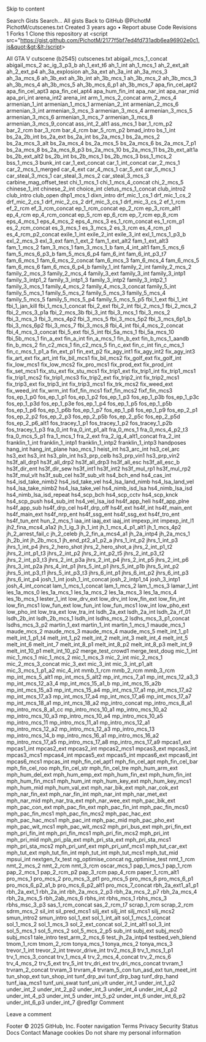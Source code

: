 Skip to content
 
Search Gists
Search...
All gists
Back to GitHub
@PichotM
PichotM/cutscenes.txt
Created 3 years ago • Report abuse
Code
Revisions
1
Forks
1
Clone this repository at &lt;script src=&quot;https://gist.github.com/PichotM/2177f5bf7ed4fd731adb6ea96902e0c1.js&quot;&gt;&lt;/script&gt;
<script src="https://gist.github.com/PichotM/2177f5bf7ed4fd731adb6ea96902e0c1.js"></script>
All GTA V cutscene (b2545)
cutscenes.txt
abigail_mcs_1_concat
abigail_mcs_2
ac_ig_3_p3_b
ah_1_ext_t6
ah_1_int
ah_1_mcs_1
ah_2_ext_alt
ah_2_ext_p4
ah_3a_explosion
ah_3a_ext
ah_3a_int
ah_3a_mcs_3
ah_3a_mcs_6
ah_3b_ext
ah_3b_int
ah_3b_mcs_1
ah_3b_mcs_2
ah_3b_mcs_3
ah_3b_mcs_4
ah_3b_mcs_5
ah_3b_mcs_6_p1
ah_3b_mcs_7
apa_fin_cel_apt2
apa_fin_cel_apt3
apa_fin_cel_apt4
apa_hum_fin_int
apa_nar_int
apa_nar_mid
apa_pri_int
arena_int2
arena_int
arm_1_mcs_2_concat
arm_2_mcs_4
armenian_1_int
armenian_1_mcs_1
armenian_2_int
armenian_2_mcs_6
armenian_3_int
armenian_3_mcs_3
armenian_3_mcs_4
armenian_3_mcs_5
armenian_3_mcs_6
armenian_3_mcs_7
armenian_3_mcs_8
armenian_3_mcs_9_concat
ass_int_2_alt1
ass_mcs_1
bar_1_rcm_p2
bar_2_rcm
bar_3_rcm
bar_4_rcm
bar_5_rcm_p2
bmad_intro
bs_1_int
bs_2a_2b_int
bs_2a_ext
bs_2a_int
bs_2a_mcs_1
bs_2a_mcs_2
bs_2a_mcs_3_alt
bs_2a_mcs_4
bs_2a_mcs_5
bs_2a_mcs_6
bs_2a_mcs_7_p1
bs_2a_mcs_8
bs_2a_mcs_8_p3
bs_2a_mcs_10
bs_2a_mcs_11
bs_2b_ext_alt1a
bs_2b_ext_alt2
bs_2b_int
bs_2b_mcs_1
bs_2b_mcs_3
bss_1_mcs_2
bss_1_mcs_3
bunk_int
car_1_ext_concat
car_1_int_concat
car_2_mcs_1
car_2_mcs_1_merged
car_4_ext
car_4_mcs_1
car_5_ext
car_5_mcs_1
car_steal_3_mcs_1
car_steal_3_mcs_2
car_steal_3_mcs_3
carbine_mag_offset_test
chi_1_mcs_1
chi_1_mcs_4_concat
chi_2_mcs_5
chinese_1_int
chinese_2_int
choice_int
cletus_mcs_1_concat
club_intro2
club_intro
club_open
dhp1_mcs_1
dixn_intro
drf_mic_1_cs_1
drf_mic_1_cs_2
drf_mic_2_cs_1
drf_mic_2_cs_2
drf_mic_3_cs_1
drf_mic_3_cs_2
ef_1_rcm
ef_2_rcm
ef_3_rcm_concat
ep_1_rcm_concat
ep_2_rcm
ep_3_rcm_alt1
ep_4_rcm
ep_4_rcm_concat
ep_5_rcm
ep_6_rcm
ep_7_rcm
ep_8_rcm
eps_4_mcs_1
eps_4_mcs_2
eps_4_mcs_3
es_1_rcm_concat
es_1_rcm_p1
es_2_rcm_concat
es_3_mcs_1
es_3_mcs_2
es_3_rcm
es_4_rcm_p1
es_4_rcm_p2_concat
exile_1_int
exile_2_int
exile_3_int
exl_1_mcs_1_p3_b
exl_2_mcs_3
exl_3_ext
fam_1_ext_2
fam_1_ext_alt2
fam_1_ext_alt3
fam_1_mcs_2
fam_3_mcs_1
fam_3_mcs_1_b
fam_4_int_alt1
fam_5_mcs_6
fam_5_mcs_6_p3_b
fam_5_mcs_6_p4
fam_6_int
fam_6_int_p3_t7
fam_6_mcs_1
fam_6_mcs_2_concat
fam_6_mcs_3
fam_6_mcs_4
fam_6_mcs_5
fam_6_mcs_6
fam_6_mcs_6_p4_b
family_1_int
family_2_int
family_2_mcs_2
family_2_mcs_3
family_2_mcs_4
family_3_ext
family_3_int
family_3_intp1
family_3_intp1_2
family_3_intp1_3
family_3_intp2
family_3_intp2_1
family_3_mcs_1
family_4_mcs_2
family_4_mcs_3_concat
family_5_int
family_5_mcs_1
family_5_mcs_2
family_5_mcs_3
family_5_mcs_4
family_5_mcs_5
family_5_mcs_5_p4
family_5_mcs_5_p5
fbi_1_ext
fbi_1_int
fbi_1_jan_kill
fbi_1_mcs_1_concat
fbi_2_ext
fbi_2_int
fbi_2_mcs_1
fbi_2_mcs_2
fbi_2_mcs_3_p1a
fbi_2_mcs_3b
fbi_3_int
fbi_3_mcs_1
fbi_3_mcs_2
fbi_3_mcs_3
fbi_3_mcs_4p2
fbi_3_mcs_5
fbi_3_mcs_5p2
fbi_3_mcs_6p1_b
fbi_3_mcs_6p2
fbi_3_mcs_7
fbi_3_mcs_8
fbi_4_int
fbi_4_mcs_2_concat
fbi_4_mcs_3_concat
fbi_5_ext
fbi_5_int
fbi_5a_mcs_1
fbi_5a_mcs_10
fbi_5b_mcs_1
fin_a_ext
fin_a_int
fin_a_mcs_1
fin_b_ext
fin_b_mcs_1_aandb
fin_b_mcs_2
fin_c2_mcs_1
fin_c2_mcs_5
fin_c_ext
fin_c_int
fin_c_mcs_1
fin_c_mcs_1_p1_a
fin_ext_p1
fin_ext_p2
fix_agy_int1
fix_agy_int2
fix_agy_int3
fix_art_ext
fix_art_int
fix_bil_mcs1
fix_bil_mcs2
fix_golf_ext
fix_golf_int
fix_low_mcs1
fix_low_mcs2
fix_pro_mcs1
fix_prod_ext
fix_prod_int
fix_set_mcs1
fix_stu_ext
fix_stu_mcs1
fix_trip1_ext
fix_trip1_int
fix_trip1_mcs1
fix_trip1_mcs2
fix_trip1_mcs3
fix_trip2_ext
fix_trip2_int
fix_trip2_mcs1
fix_trip3_ext
fix_trip3_int
fix_trip3_mcs1
fix_trk_mcs2
fix_weed_ext
fix_weed_int
fix_wrm_int
fixf_fin_mcs1
fixf_fin_mcs2
fixf_fin_mcs3
fos_ep_1_p0
fos_ep_1_p1
fos_ep_1_p2
fos_ep_1_p3
fos_ep_1_p3b
fos_ep_1_p3c
fos_ep_1_p3d
fos_ep_1_p3e
fos_ep_1_p4
fos_ep_1_p5
fos_ep_1_p5b
fos_ep_1_p6
fos_ep_1_p6b
fos_ep_1_p7
fos_ep_1_p8
fos_ep_1_p9
fos_ep_2_p1
fos_ep_2_p2
fos_ep_2_p3
fos_ep_2_p5b
fos_ep_2_p5c
fos_ep_2_p5d
fos_ep_2_p6_alt1
fos_tracey_1_p1
fos_tracey_1_p2
fos_tracey_1_p2b
fos_tracey_1_p3
fra_0_int
fra_0_int_p1_alt
fra_0_mcs_1
fra_0_mcs_4_p2_t3
fra_0_mcs_5_p1
fra_1_mcs_1
fra_2_ext
fra_2_ig_4_alt1_concat
fra_2_int
franklin_1_int
franklin_1_intp1
franklin_1_intp2
franklin_1_intp3
handposes
hang_int
hang_int_plane
hao_mcs_1
heist_int
hs3_arc_int
hs3_cel_arc
hs3_ext
hs3_int
hs3_pln_int
hs3_prp_celb
hs3_prp_vin1
hs3_prp_vin2
hs3f_all_drp1
hs3f_all_drp2
hs3f_all_drp3
hs3f_all_esc
hs3f_all_esc_b
hs3f_dir_ent
hs3f_dir_sew
hs3f_int1
hs3f_int2
hs3f_mul_rp1
hs3f_mul_rp2
hs3f_mul_vlt
hs3f_sub_cel
hs3f_sub_vlt
hs4_bch_end
hs4_cas_int
hs4_isd_take_nimb2
hs4_isd_take_vel
hs4_lsa_land_nimb
hs4_lsa_land_vel
hs4_lsa_take_nimb2
hs4_lsa_take_vel
hs4_nimb_isd_lsa
hs4_nimb_lsa_isd
hs4_nimb_lsa_isd_repeat
hs4_scp_bch
hs4_scp_cctv
hs4_scp_knck
hs4_scp_push
hs4_sub_int
hs4_vel_lsa_isd
hs4f_app_heli
hs4f_app_plne
hs4f_app_sub
hs4f_drp_cel
hs4f_drp_off
hs4f_ext
hs4f_int
hs4f_main_ent
hs4f_main_ext
hs4f_nrp_ent
hs4f_ssg_ent
hs4f_ssg_ext
hs4f_tro_ent
hs4f_tun_ent
hun_2_mcs_1
iaa_int
iaaj_ext
iaaj_int
impexp_int
impexp_int_l1
jh2_fina_mcs4_a1a2
jh_1_ig_3
jh_1_int
jh_1_mcs_4_p1_alt1
jh_1_mcs_4p2
jh_2_arrest_fail_c
jh_2_celeb
jh_2_fin_a_mcs4_a1
jh_2a_intp4
jh_2a_mcs_1
jh_2b_int
jh_2b_mcs_1
jh_end_pt2_a1_p2_a
jhrs_1_int_p2
jhrs_1_int_p3
jhrs_1_int_p4
jhrs_2_hero_shot
jhrs_2_hero_shot_a
jhrs_2_int_p1_t2
jhrs_2_int_p1_t3
jhrs_2_int_p2
jhrs_2_int_p2_t5
jhrs_2_int_p3_t2
jhrs_2_int_p3_t3
jhrs_2_int_p3a
jhrs_2_int_p4
jhrs_2_int_p5
jhrs_2_int_p6
jhrs_3_int_p2a
jhrs_4_int_p1
jhrs_5_int_p1
jhrs_5_int_p1b
jhrs_5_int_p2
jhrs_5_int_p3_t1
jhrs_5_int_p3_t3
jhrs_6_int_p1
jhrs_6_int_p2
jhrs_6_int_p3
jhrs_6_int_p4
josh_1_int
josh_1_int_concat
josh_2_intp1_t4
josh_3_intp1
josh_4_int_concat
lam_1_mcs_1_concat
lam_1_mcs_2
lam_1_mcs_3
lamar_1_int
les_1a_mcs_0
les_1a_mcs_1
les_1a_mcs_2
les_1a_mcs_3
les_1a_mcs_4
les_1b_mcs_1
lester_1_int
low_drv_ext
low_drv_int
low_fin_ext
low_fin_int
low_fin_mcs1
low_fun_ext
low_fun_int
low_fun_mcs1
low_int
low_pho_ext
low_pho_int
low_tra_ext
low_tra_int
lsdh_2a_ext
lsdh_2a_int
lsdh_2a_rf_01
lsdh_2b_int
lsdh_2b_mcs_1
lsdh_int
lsdhs_mcs_2
lsdhs_mcs_3_p1_concat
lsdhs_mcs_3_p2
martin_1_ext
martin_1_int
martin_1_mcs_1
maude_mcs_1
maude_mcs_2
maude_mcs_3
maude_mcs_4
maude_mcs_5
melt_int_1_p1
melt_int_1_p1_t4
melt_int_1_p2
melt_int_2
melt_int_3
melt_int_4
melt_int_5
melt_int_6
melt_int_7
melt_int_8_p1
melt_int_8_p2
melt_int_8_p3
melt_int_9
melt_int_10_p1
melt_int_10_p2
merge_test_crowd1
merge_test_doug
mic_1_int
mic_1_mcs_1
mic_1_mcs_2
mic_1_mcs_3
mic_2_int
mic_2_mcs_1
mic_2_mcs_3_concat
mic_3_ext
mic_3_int
mic_3_int_p1_alt
mic_3_mcs_1_p1_a2
mic_4_int
mmb_1_rcm
mmb_2_rcm
mmb_3_rcm
mp_int_mcs_5_alt1
mp_int_mcs_5_alt2
mp_int_mcs_7_a1
mp_int_mcs_12_a3_3
mp_int_mcs_12_a3_4
mp_int_mcs_15_a1_b
mp_int_mcs_15_a2b
mp_int_mcs_15_a3
mp_int_mcs_15_a4
mp_int_mcs_17_a1
mp_int_mcs_17_a2
mp_int_mcs_17_a3
mp_int_mcs_17_a4
mp_int_mcs_17_a6
mp_int_mcs_17_a7
mp_int_mcs_18_a1
mp_int_mcs_18_a2
mp_intro_concat
mp_intro_mcs_8_a1
mp_intro_mcs_8_a1_cc
mp_intro_mcs_10_a1
mp_intro_mcs_10_a2
mp_intro_mcs_10_a3
mp_intro_mcs_10_a4
mp_intro_mcs_10_a5
mp_intro_mcs_11
mp_intro_mcs_11_a1
mp_intro_mcs_12_a1
mp_intro_mcs_12_a2
mp_intro_mcs_12_a3
mp_intro_mcs_13
mp_intro_mcs_14_b
mp_intro_mcs_16_a1
mp_intro_mcs_16_a2
mp_intro_mcs_17_a5
mp_intro_mcs_17_a8
mp_intro_mcs_17_a9
mpcas1_ext
mpcas1_int
mpcas2_ext
mpcas2_int
mpcas2_mcs1
mpcas3_ext
mpcas3_int
mpcas3_mcs1
mpcas4_int
mpcas5_ext
mpcas5_int
mpcas6_ext
mpcas6_int
mpcas6_mcs1
mpcas_int
mph_fin_cel_apt1
mph_fin_cel_apt
mph_fin_cel_bar
mph_fin_cel_roo
mph_fin_cel_str
mph_fin_cel_tre
mph_hum_arm_ext
mph_hum_del_ext
mph_hum_emp_ext
mph_hum_fin_ext
mph_hum_fin_int
mph_hum_fin_mcs1
mph_hum_int
mph_hum_key_ext
mph_hum_key_mcs1
mph_hum_mid
mph_hum_val_ext
mph_nar_bik_ext
mph_nar_cok_ext
mph_nar_fin_ext
mph_nar_fin_int
mph_nar_int
mph_nar_met_ext
mph_nar_mid
mph_nar_tra_ext
mph_nar_wee_ext
mph_pac_bik_ext
mph_pac_con_ext
mph_pac_fin_ext
mph_pac_fin_int
mph_pac_fin_mcs0
mph_pac_fin_mcs1
mph_pac_fin_mcs2
mph_pac_hac_ext
mph_pac_hac_mcs1
mph_pac_int
mph_pac_mid
mph_pac_pho_ext
mph_pac_wit_mcs1
mph_pac_wit_mcs2
mph_pri_bus_ext
mph_pri_fin_ext
mph_pri_fin_int
mph_pri_fin_mcs1
mph_pri_fin_mcs2
mph_pri_int
mph_pri_mid
mph_pri_pla_ext
mph_pri_sta_ext
mph_pri_sta_mcs1
mph_pri_sta_mcs2
mph_pri_unf_ext
mph_pri_unf_mcs1
mph_tut_car_ext
mph_tut_ext
mph_tut_fin_int
mph_tut_int
mph_tut_mcs1
mph_tut_mid
mpsui_int
nextgen_fx_test
ng_optimise_concat
ng_optimise_test
nmt_1_rcm
nmt_2_mcs_2
nmt_2_rcm
nmt_3_rcm
oscar_mcs_1
pap_1_mcs_1
pap_1_rcm
pap_2_mcs_1
pap_2_rcm_p2
pap_3_rcm
pap_4_rcm
paper_1_rcm_alt1
pro_mcs_1
pro_mcs_2
pro_mcs_3_pt1
pro_mcs_5
pro_mcs_6
pro_mcs_6_p1
pro_mcs_6_p2_a1_b
pro_mcs_6_p2_alt1
pro_mcs_7_concat
rbh_2a_ext1_a1_p1
rbh_2a_ext_1
rbh_2a_int
rbh_2a_mcs_2_p3
rbh_2a_mcs_2_p7
rbh_2a_mcs_4
rbh_2a_mcs_5
rbh_2ab_mcs_6
rbhs_int
rbhs_mcs_1
rbhs_mcs_3
rbhs_msc_3_p3
sas_1_rcm_concat
sas_2_rcm_t7
scrap_1_rcm
scrap_2_rcm
sdrm_mcs_2
sil_int
sil_pred_mcs1
silj_ext
silj_int
silj_mcs1
silj_mcs2
smun_intro2
smun_intro
sol_1_ext
sol_1_int_alt
sol_1_mcs_1_concat
sol_1_mcs_2
sol_1_mcs_3
sol_2_ext_concat
sol_2_int_alt1
sol_3_int
sol_5_mcs_1
sol_5_mcs_2
sol_5_mcs_2_p5
sub_int
subj_ext
subj_mcs0
subj_mcs1
tale_intro
test_arm_2_mcs_6
test_jh_2a_intp4
testbed_veh_blend
tmom_1_rcm
tmom_2_rcm
tonya_mcs_1
tonya_mcs_2
tonya_mcs_3
trevor_1_int
trevor_2_int
trevor_drive_int
trv2_mcs_8
trv_1_mcs_1_p1
trv_1_mcs_3_concat
trv_1_mcs_4
trv_2_mcs_4_concat
trv_2_mcs_6
trv_4_mcs_2
trv_5_ext
trv_5_int
trv_dri_ext
trv_dri_mcs_concat
trvram_1
trvram_2_concat
trvram_3
trvram_4
trvram_5_con
tun_asd_ext
tun_meet_int
tun_shop_ext
tun_shop_int
tunf_drp_avi
tunf_drp_bag
tunf_drp_hand
tunf_iaa_mcs1
tunf_uni_swat
tunf_uni_vlt
under_int_1
under_int_1_p2
under_int_2
under_int_2_p2
under_int_3
under_int_4
under_int_4_p2
under_int_4_p3
under_int_5
under_int_5_p2
under_int_6
under_int_6_p2
under_int_6_p3
under_int_7
@red1gr
Comment
 
Leave a comment
 
Footer
© 2025 GitHub, Inc.
Footer navigation
Terms
Privacy
Security
Status
Docs
Contact
Manage cookies
Do not share my personal information

